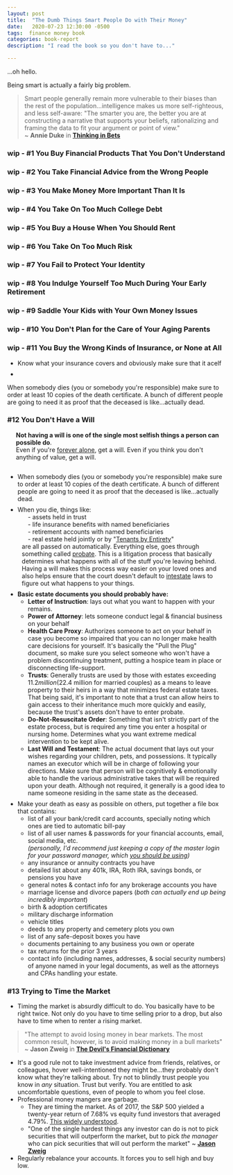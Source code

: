 ```yaml
---
layout: post
title:  "The Dumb Things Smart People Do with Their Money"
date:   2020-07-23 12:30:00 -0500
tags:  finance money book
categories: book-report
description: "I read the book so you don't have to..."

---
```


...oh hello. 

<style>
    .main-content p + ul {
        margin-top: -1em;
    }
    h3 + p + ul > li,
    h3 + ul > li {
        margin-bottom: 0.5rem;
    }

</style>

Being smart is actually a fairly big problem.  
> Smart people generally remain more vulnerable to their biases than the rest of the population...intelligence makes us more self-righteous, and less self-aware: "The smarter you are, the better you are at constructing a narrative that supports your beliefs, rationalizing and framing the data to fit your argument or point of view."  
> ~ **Annie Duke** in **[Thinking in Bets](https://www.amazon.com/gp/product/B074DG9LQF/)**

<!--
Stuff to do when somebody dies: 
- order at least 10 copies of the death certificate
-->
### wip -  #1 You Buy Financial Products That You Don't Understand 
### wip -  #2 You Take Financial Advice from the Wrong People
### wip -  #3 You Make Money More Important Than It Is
### wip -  #4 You Take On Too Much College Debt
### wip -  #5 You Buy a House When You Should Rent 
### wip -  #6 You Take On Too Much Risk 
### wip -  #7 You Fail to Protect Your Identity
### wip -  #8 You Indulge Yourself Too Much During Your Early Retirement
### wip -  #9 Saddle Your Kids with Your Own Money Issues
### wip -  #10 You Don't Plan for the Care of Your Aging Parents

### wip - #11 You Buy the Wrong Kinds of Insurance, or None at All  

- Know what your insurance covers and obviously make sure that it  acelf
- 




When somebody dies (you or somebody you're responsible) make sure to order at least 10 copies of the death certificate. A bunch of different people are going to need it as proof that the deceased is like...actually dead. 


### #12 You Don't Have a Will  

<p style="padding-bottom: 1em;padding-left:20px">
    <strong>Not having a will is one of the single most selfish things a person can possible do</strong>.<br />
    Even if you're <a href="/assets/post-files/2020-07-23-The-Dumb-Things/forever_alone.png">forever alone</a>, get a will. Even if you think you don't anything of value, get a will.
</p>


- When somebody dies (you or somebody you're responsible) make sure to order at least 10 copies of the death certificate. A bunch of different people are going to need it as proof that the deceased is like...actually dead. 
- When you die, things like:  
    <ul style="list-style: none;margin:0;"><li>- assets held in trust</li><li>- life insurance benefits with named beneficiaries</li><li>- retirement accounts with named beneficiaries</li><li>- real estate held jointly or by "<a href="https://www.investopedia.com/terms/t/tbe.asp">Tenants by Entirety</a>"</li><li style="margin-left:-1em;">are all passed on automatically. Everything else, goes through something called <a href="https://www.investopedia.com/terms/p/probate.asp">probate</a>. This is a litigation process that basically determines what happens with all of the stuff you're leaving behind. Having a will makes this process way easier on your loved ones and also helps ensure that the court doesn't default to <a href="https://www.investopedia.com/terms/i/intestate.asp">intestate</a> laws to figure out what happens to your things. </li></ul>  
- **Basic estate documents you should probably have:** 
    + **Letter of Instruction**: lays out what you want to happen with your remains.
    + **Power of Attorney**: lets someone conduct legal & financial business on your behalf
    + **Health Care Proxy**: Authorizes someone to act on your behalf in case you become so impaired that you can no longer make health care decisions for yourself. It's basically the "Pull the Plug" document, so make sure you select someone who won't have a problem discontinuing treatment, putting a hospice team in place or disconnecting life-support.
    + **Trusts**: Generally trusts are used by those with estates exceeding $11.2 million ($22.4 million for married couples) as a means to leave property to their heirs in a way that minimizes federal estate taxes. That being said, it's important to note that a trust can allow heirs to gain access to their inheritance much more quickly and easily, because the trust's assets don't have to enter probate. 
    + **Do-Not-Resuscitate Order**: Something that isn't strictly part of the estate process, but is required any time you enter a hospital or nursing home. Determines what you want extreme medical intervention to be kept alive.
    + **Last Will and Testament**: The actual document that lays out your wishes regarding your children, pets, and possessions. It typically names an executor which will be in charge of following your directions. Make sure that person will be cognitively & emotionally able to handle the various administrative takes that will be required upon your death. Although not required, it generally is a good idea to name someone residing in the same state as the deceased.  
- Make your death as easy as possible on others, put together a file box that contains: 
    + list of all your bank/credit card accounts, specially noting which ones are tied to automatic bill-pay
    + list of all user names & passwords for your financial accounts, email, social media, etc.  
    *(personally, I'd recommend just keeping a copy of the master login for your password manager, which [you should be using](https://www.howtogeek.com/141500/why-you-should-use-a-password-manager-and-how-to-get-started/))*
    + any insurance or annuity contracts you have
    + detailed list about any 401k, IRA, Roth IRA, savings bonds, or pensions you have
    + general notes & contact info for any brokerage accounts you have
    + marriage license and divorce papers (*both can actually end up being incredibly important*)
    + birth & adoption certificates
    + military discharge information
    + vehicle titles 
    + deeds to any property and cemetery plots you own 
    + list of any safe-deposit boxes you have 
    + documents pertaining to any business you own or operate
    + tax returns for the prior 3 years
    + contact info (including names, addresses, & social security numbers) of anyone named in your legal documents, as well as the attorneys and CPAs handling your estate. 




### #13 Trying to Time the Market  
- Timing the market is absurdly difficult to do. You basically have to be right twice. Not only do you have to time selling prior to a drop, but also have to time when to renter a rising market.  
>"The attempt to avoid losing money in bear markets. The most common result, however, is to avoid making money in a bull markets" ~ **Jason Zweig** in **[The Devil's Financial Dictionary](https://www.amazon.com/Devils-Financial-Dictionary-Jason-Zweig/dp/1610397762)**
- It's a good rule not to take investment advice from friends, relatives, or colleagues, hover well-intentioned they might be...they probably don't know what they're talking about. Try not to blindly trust people you know in *any* situation. Trust but verify. You are entitled to ask uncomfortable questions, even of people to whom you feel close. 
- Professional money mangers are garbage.
    + They are timing the market. As of 2017, the S&P 500 yielded a twenty-year return of 7.68% vs equity fund investors that averaged 4.79%. [This widely understood](https://web.archive.org/web/20190117120707/http://cfapubs.org/doi/pdf/10.2469/faj.v51.n1.1865).
    + "One of the single hardest things any investor can do is not to pick securities that will outperform the market, but to pick *the manager* who can pick securities that will out perform the market" ~ **[Jason Zweig](https://www.jillonmoney.com/blog/ep-010-become-intelligent-investor-jason-zweig-part-two)**
- Regularly rebalance your accounts. It forces you to sell high and buy low.




